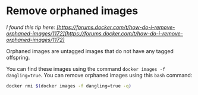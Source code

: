 # Remove orphaned images

_I found this tip here: [https://forums.docker.com/t/how-do-i-remove-orphaned-images/1172](https://forums.docker.com/t/how-do-i-remove-orphaned-images/1172)_

Orphaned images are untagged images that do not have any tagged offspring.

You can find these images using the command `docker images -f dangling=true`. You can remove orphaned images using this `bash` command:

```bash
docker rmi $(docker images -f dangling=true -q)
```
